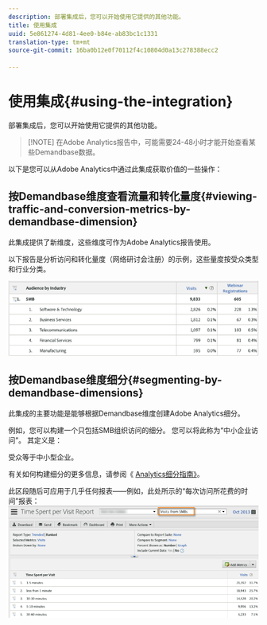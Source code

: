 ```yaml
---
description: 部署集成后，您可以开始使用它提供的其他功能。
title: 使用集成
uuid: 5e861274-4d81-4ee0-b84e-ab83bc1c1331
translation-type: tm+mt
source-git-commit: 16ba0b12e0f70112f4c10804d0a13c278388ecc2

---
```



# 使用集成{#using-the-integration}

部署集成后，您可以开始使用它提供的其他功能。

> [!NOTE] 在Adobe Analytics报告中，可能需要24-48小时才能开始查看某些Demandbase数据。

以下是您可以从Adobe Analytics中通过此集成获取价值的一些操作：

## 按Demandbase维度查看流量和转化量度{#viewing-traffic-and-conversion-metrics-by-demandbase-dimension}

此集成提供了新维度，这些维度可作为Adobe Analytics报告使用。

以下报告是分析访问和转化量度（网络研讨会注册）的示例，这些量度按受众类型和行业分类。

![](assets/metrics_db_dimensions.png)

## 按Demandbase维度细分{#segmenting-by-demandbase-dimensions}

此集成的主要功能是能够根据Demandbase维度创建Adobe Analytics细分。

例如，您可以构建一个只包括SMB组织访问的细分。 您可以将此称为“中小企业访问”。 其定义是：

受众等于中小型企业。

有关如何构建细分的更多信息，请参阅《 [Analytics细分指南》](https://marketing.adobe.com/resources/help/en_US/analytics/segment/)。

此区段随后可应用于几乎任何报表——例如，此处所示的“每次访问所花费的时间”报表： ![](assets/segment_applied_report.png)
